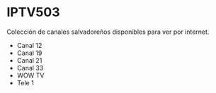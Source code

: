 # IPTV503
Colección de canales salvadoreños disponibles para ver por internet.
- Canal 12
- Canal 19
- Canal 21
- Canal 33
- WOW TV
- Tele 1